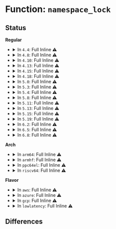 # Function: <code>namespace_lock</code>

## Status
<b>Regular</b>
<ul>
<li>
<details>
<summary>In <code>4.4</code>: Full Inline ⚠️</summary>

**Collision:** Unique Static

**Inline:** Full

**Transformation:** False

**Instances:**

```
In fs/namespace.c (ffffffff8122bcd2)
Location: fs/namespace.c:1355
Inline: True
Inline callers:
  - fs/namespace.c:mnt_set_expiry
  - fs/namespace.c:mark_mounts_for_expiry
  - fs/namespace.c:do_umount
  - fs/namespace.c:lock_mount
  - fs/namespace.c:__detach_mounts
  - fs/namespace.c:collect_mounts
  - fs/namespace.c:drop_collected_mounts
  - fs/namespace.c:finish_automount
  - fs/namespace.c:do_mount
  - fs/namespace.c:copy_mnt_ns
```
</details>
</li>
<li>
<details>
<summary>In <code>4.8</code>: Full Inline ⚠️</summary>

**Collision:** Unique Static

**Inline:** Full

**Transformation:** False

**Instances:**

```
In fs/namespace.c (ffffffff8125813d)
Location: fs/namespace.c:1355
Inline: True
Inline callers:
  - fs/namespace.c:copy_mnt_ns
  - fs/namespace.c:do_mount
  - fs/namespace.c:mark_mounts_for_expiry
  - fs/namespace.c:mnt_set_expiry
  - fs/namespace.c:finish_automount
  - fs/namespace.c:lock_mount
  - fs/namespace.c:drop_collected_mounts
  - fs/namespace.c:collect_mounts
  - fs/namespace.c:__detach_mounts
  - fs/namespace.c:do_umount
```
</details>
</li>
<li>
<details>
<summary>In <code>4.10</code>: Full Inline ⚠️</summary>

**Collision:** Unique Static

**Inline:** Full

**Transformation:** False

**Instances:**

```
In fs/namespace.c (ffffffff8126b5cd)
Location: fs/namespace.c:1429
Inline: True
Inline callers:
  - fs/namespace.c:copy_mnt_ns
  - fs/namespace.c:do_mount
  - fs/namespace.c:mark_mounts_for_expiry
  - fs/namespace.c:mnt_set_expiry
  - fs/namespace.c:finish_automount
  - fs/namespace.c:lock_mount
  - fs/namespace.c:drop_collected_mounts
  - fs/namespace.c:collect_mounts
  - fs/namespace.c:__detach_mounts
  - fs/namespace.c:do_umount
```
</details>
</li>
<li>
<details>
<summary>In <code>4.13</code>: Full Inline ⚠️</summary>

**Collision:** Unique Static

**Inline:** Full

**Transformation:** False

**Instances:**

```
In fs/namespace.c (ffffffff81278d9d)
Location: fs/namespace.c:1371
Inline: True
Inline callers:
  - fs/namespace.c:copy_mnt_ns
  - fs/namespace.c:do_mount
  - fs/namespace.c:mark_mounts_for_expiry
  - fs/namespace.c:mnt_set_expiry
  - fs/namespace.c:finish_automount
  - fs/namespace.c:lock_mount
  - fs/namespace.c:drop_collected_mounts
  - fs/namespace.c:collect_mounts
  - fs/namespace.c:__detach_mounts
  - fs/namespace.c:do_umount
```
</details>
</li>
<li>
<details>
<summary>In <code>4.15</code>: Full Inline ⚠️</summary>

**Collision:** Unique Static

**Inline:** Full

**Transformation:** False

**Instances:**

```
In fs/namespace.c (ffffffff8129b7dd)
Location: fs/namespace.c:1436
Inline: True
Inline callers:
  - fs/namespace.c:copy_mnt_ns
  - fs/namespace.c:do_mount
  - fs/namespace.c:mark_mounts_for_expiry
  - fs/namespace.c:mnt_set_expiry
  - fs/namespace.c:finish_automount
  - fs/namespace.c:lock_mount
  - fs/namespace.c:drop_collected_mounts
  - fs/namespace.c:collect_mounts
  - fs/namespace.c:__detach_mounts
  - fs/namespace.c:do_umount
```
</details>
</li>
<li>
<details>
<summary>In <code>4.18</code>: Full Inline ⚠️</summary>

**Collision:** Unique Static

**Inline:** Full

**Transformation:** False

**Instances:**

```
In fs/namespace.c (ffffffff812c18ad)
Location: fs/namespace.c:1462
Inline: True
Inline callers:
  - fs/namespace.c:copy_mnt_ns
  - fs/namespace.c:do_mount
  - fs/namespace.c:mark_mounts_for_expiry
  - fs/namespace.c:mnt_set_expiry
  - fs/namespace.c:finish_automount
  - fs/namespace.c:lock_mount
  - fs/namespace.c:drop_collected_mounts
  - fs/namespace.c:collect_mounts
  - fs/namespace.c:ksys_umount
  - fs/namespace.c:__detach_mounts
```
</details>
</li>
<li>
<details>
<summary>In <code>5.0</code>: Full Inline ⚠️</summary>

**Collision:** Unique Static

**Inline:** Full

**Transformation:** False

**Instances:**

```
In fs/namespace.c (ffffffff812d6b5d)
Location: fs/namespace.c:1374
Inline: True
Inline callers:
  - fs/namespace.c:copy_mnt_ns
  - fs/namespace.c:do_mount
  - fs/namespace.c:mark_mounts_for_expiry
  - fs/namespace.c:mnt_set_expiry
  - fs/namespace.c:finish_automount
  - fs/namespace.c:lock_mount
  - fs/namespace.c:drop_collected_mounts
  - fs/namespace.c:collect_mounts
  - fs/namespace.c:ksys_umount
  - fs/namespace.c:__detach_mounts
```
</details>
</li>
<li>
<details>
<summary>In <code>5.3</code>: Full Inline ⚠️</summary>

**Collision:** Unique Static

**Inline:** Full

**Transformation:** False

**Instances:**

```
In fs/namespace.c (ffffffff812f4f80)
Location: fs/namespace.c:1391
Inline: True
Inline callers:
  - fs/namespace.c:copy_mnt_ns
  - fs/namespace.c:do_mount
  - fs/namespace.c:mark_mounts_for_expiry
  - fs/namespace.c:mnt_set_expiry
  - fs/namespace.c:finish_automount
  - fs/namespace.c:open_detached_copy
  - fs/namespace.c:lock_mount
  - fs/namespace.c:drop_collected_mounts
  - fs/namespace.c:dissolve_on_fput
  - fs/namespace.c:collect_mounts
  - fs/namespace.c:ksys_umount
  - fs/namespace.c:__detach_mounts
```
</details>
</li>
<li>
<details>
<summary>In <code>5.4</code>: Full Inline ⚠️</summary>

**Collision:** Unique Static

**Inline:** Full

**Transformation:** False

**Instances:**

```
In fs/namespace.c (ffffffff81306b00)
Location: fs/namespace.c:1391
Inline: True
Inline callers:
  - fs/namespace.c:copy_mnt_ns
  - fs/namespace.c:do_mount
  - fs/namespace.c:mark_mounts_for_expiry
  - fs/namespace.c:mnt_set_expiry
  - fs/namespace.c:finish_automount
  - fs/namespace.c:open_detached_copy
  - fs/namespace.c:lock_mount
  - fs/namespace.c:drop_collected_mounts
  - fs/namespace.c:dissolve_on_fput
  - fs/namespace.c:collect_mounts
  - fs/namespace.c:ksys_umount
  - fs/namespace.c:__detach_mounts
```
</details>
</li>
<li>
<details>
<summary>In <code>5.8</code>: Full Inline ⚠️</summary>

**Collision:** Unique Static

**Inline:** Full

**Transformation:** False

**Instances:**

```
In fs/namespace.c (ffffffff81340460)
Location: fs/namespace.c:1441
Inline: True
Inline callers:
  - fs/namespace.c:copy_mnt_ns
  - fs/namespace.c:do_mount
  - fs/namespace.c:mark_mounts_for_expiry
  - fs/namespace.c:mnt_set_expiry
  - fs/namespace.c:finish_automount
  - fs/namespace.c:finish_automount
  - fs/namespace.c:open_detached_copy
  - fs/namespace.c:lock_mount
  - fs/namespace.c:dissolve_on_fput
  - fs/namespace.c:collect_mounts
  - fs/namespace.c:__detach_mounts
  - fs/namespace.c:do_umount
```
</details>
</li>
<li>
<details>
<summary>In <code>5.11</code>: Full Inline ⚠️</summary>

**Collision:** Unique Static

**Inline:** Full

**Transformation:** False

**Instances:**

```
In fs/namespace.c (ffffffff8134c4b7)
Location: fs/namespace.c:1444
Inline: True
Inline callers:
  - fs/namespace.c:copy_mnt_ns
  - fs/namespace.c:path_mount
  - fs/namespace.c:mark_mounts_for_expiry
  - fs/namespace.c:mnt_set_expiry
  - fs/namespace.c:finish_automount
  - fs/namespace.c:finish_automount
  - fs/namespace.c:open_detached_copy
  - fs/namespace.c:lock_mount
  - fs/namespace.c:dissolve_on_fput
  - fs/namespace.c:collect_mounts
  - fs/namespace.c:__detach_mounts
  - fs/namespace.c:do_umount
```
</details>
</li>
<li>
<details>
<summary>In <code>5.13</code>: Full Inline ⚠️</summary>

**Collision:** Unique Static

**Inline:** Full

**Transformation:** False

**Instances:**

```
In fs/namespace.c (ffffffff81353087)
Location: fs/namespace.c:1455
Inline: True
Inline callers:
  - fs/namespace.c:copy_mnt_ns
  - fs/namespace.c:path_mount
  - fs/namespace.c:mark_mounts_for_expiry
  - fs/namespace.c:mnt_set_expiry
  - fs/namespace.c:finish_automount
  - fs/namespace.c:finish_automount
  - fs/namespace.c:__do_sys_open_tree
  - fs/namespace.c:lock_mount
  - fs/namespace.c:dissolve_on_fput
  - fs/namespace.c:collect_mounts
  - fs/namespace.c:__detach_mounts
  - fs/namespace.c:do_umount
```
</details>
</li>
<li>
<details>
<summary>In <code>5.15</code>: Full Inline ⚠️</summary>

**Collision:** Unique Static

**Inline:** Full

**Transformation:** False

**Instances:**

```
In fs/namespace.c (ffffffff813a14d7)
Location: fs/namespace.c:1464
Inline: True
Inline callers:
  - fs/namespace.c:copy_mnt_ns
  - fs/namespace.c:path_mount
  - fs/namespace.c:mark_mounts_for_expiry
  - fs/namespace.c:mnt_set_expiry
  - fs/namespace.c:finish_automount
  - fs/namespace.c:finish_automount
  - fs/namespace.c:do_set_group
  - fs/namespace.c:__do_sys_open_tree
  - fs/namespace.c:lock_mount
  - fs/namespace.c:dissolve_on_fput
  - fs/namespace.c:collect_mounts
  - fs/namespace.c:__detach_mounts
  - fs/namespace.c:do_umount
```
</details>
</li>
<li>
<details>
<summary>In <code>5.19</code>: Full Inline ⚠️</summary>

**Collision:** Unique Static

**Inline:** Full

**Transformation:** False

**Instances:**

```
In fs/namespace.c (ffffffff81424ea5)
Location: fs/namespace.c:1505
Inline: True
Inline callers:
  - fs/namespace.c:copy_mnt_ns
  - fs/namespace.c:path_mount
  - fs/namespace.c:mark_mounts_for_expiry
  - fs/namespace.c:mnt_set_expiry
  - fs/namespace.c:finish_automount
  - fs/namespace.c:finish_automount
  - fs/namespace.c:do_set_group
  - fs/namespace.c:open_detached_copy
  - fs/namespace.c:lock_mount
  - fs/namespace.c:dissolve_on_fput
  - fs/namespace.c:collect_mounts
  - fs/namespace.c:__detach_mounts
  - fs/namespace.c:do_umount
```
</details>
</li>
<li>
<details>
<summary>In <code>6.2</code>: Full Inline ⚠️</summary>

**Collision:** Unique Static

**Inline:** Full

**Transformation:** False

**Instances:**

```
In fs/namespace.c (ffffffff814b15e5)
Location: fs/namespace.c:1610
Inline: True
Inline callers:
  - fs/namespace.c:copy_mnt_ns
  - fs/namespace.c:path_mount
  - fs/namespace.c:mark_mounts_for_expiry
  - fs/namespace.c:mnt_set_expiry
  - fs/namespace.c:finish_automount
  - fs/namespace.c:finish_automount
  - fs/namespace.c:do_set_group
  - fs/namespace.c:open_detached_copy
  - fs/namespace.c:lock_mount
  - fs/namespace.c:dissolve_on_fput
  - fs/namespace.c:collect_mounts
  - fs/namespace.c:__detach_mounts
  - fs/namespace.c:do_umount
```
</details>
</li>
<li>
<details>
<summary>In <code>6.5</code>: Full Inline ⚠️</summary>

**Collision:** Unique Static

**Inline:** Full

**Transformation:** False

**Instances:**

```
In fs/namespace.c (ffffffff814e6625)
Location: fs/namespace.c:1584
Inline: True
Inline callers:
  - fs/namespace.c:copy_mnt_ns
  - fs/namespace.c:path_mount
  - fs/namespace.c:mark_mounts_for_expiry
  - fs/namespace.c:mnt_set_expiry
  - fs/namespace.c:finish_automount
  - fs/namespace.c:finish_automount
  - fs/namespace.c:do_set_group
  - fs/namespace.c:open_detached_copy
  - fs/namespace.c:do_lock_mount
  - fs/namespace.c:dissolve_on_fput
  - fs/namespace.c:collect_mounts
  - fs/namespace.c:__detach_mounts
  - fs/namespace.c:do_umount
```
</details>
</li>
<li>
<details>
<summary>In <code>6.8</code>: Full Inline ⚠️</summary>

**Collision:** Unique Static

**Inline:** Full

**Transformation:** False

**Instances:**

```
In fs/namespace.c (ffffffff8151a464)
Location: fs/namespace.c:1581
Inline: True
Inline callers:
  - fs/namespace.c:copy_mnt_ns
  - fs/namespace.c:path_mount
  - fs/namespace.c:mark_mounts_for_expiry
  - fs/namespace.c:mnt_set_expiry
  - fs/namespace.c:finish_automount
  - fs/namespace.c:finish_automount
  - fs/namespace.c:do_set_group
  - fs/namespace.c:open_detached_copy
  - fs/namespace.c:do_lock_mount
  - fs/namespace.c:dissolve_on_fput
  - fs/namespace.c:collect_mounts
  - fs/namespace.c:__detach_mounts
  - fs/namespace.c:do_umount
```
</details>
</li>
</ul>
<b>Arch</b>
<ul>
<li>
<details>
<summary>In <code>arm64</code>: Full Inline ⚠️</summary>

**Collision:** Unique Static

**Inline:** Full

**Transformation:** False

**Instances:**

```
In fs/namespace.c (ffff8000103ba1c8)
Location: fs/namespace.c:1391
Inline: True
Inline callers:
  - fs/namespace.c:copy_mnt_ns
  - fs/namespace.c:do_mount
  - fs/namespace.c:mark_mounts_for_expiry
  - fs/namespace.c:mnt_set_expiry
  - fs/namespace.c:finish_automount
  - fs/namespace.c:__arm64_sys_open_tree
  - fs/namespace.c:lock_mount
  - fs/namespace.c:drop_collected_mounts
  - fs/namespace.c:dissolve_on_fput
  - fs/namespace.c:collect_mounts
  - fs/namespace.c:ksys_umount
  - fs/namespace.c:__detach_mounts
```
</details>
</li>
<li>
<details>
<summary>In <code>armhf</code>: Full Inline ⚠️</summary>

**Collision:** Unique Static

**Inline:** Full

**Transformation:** False

**Instances:**

```
In fs/namespace.c (c0597bc0)
Location: fs/namespace.c:1391
Inline: True
Inline callers:
  - fs/namespace.c:copy_mnt_ns
  - fs/namespace.c:do_mount
  - fs/namespace.c:mark_mounts_for_expiry
  - fs/namespace.c:mnt_set_expiry
  - fs/namespace.c:finish_automount
  - fs/namespace.c:__se_sys_open_tree
  - fs/namespace.c:lock_mount
  - fs/namespace.c:drop_collected_mounts
  - fs/namespace.c:dissolve_on_fput
  - fs/namespace.c:collect_mounts
  - fs/namespace.c:__detach_mounts
  - fs/namespace.c:do_umount
```
</details>
</li>
<li>
<details>
<summary>In <code>ppc64el</code>: Full Inline ⚠️</summary>

**Collision:** Unique Static

**Inline:** Full

**Transformation:** False

**Instances:**

```
In fs/namespace.c (c0000000004b78b8)
Location: fs/namespace.c:1391
Inline: True
Inline callers:
  - fs/namespace.c:copy_mnt_ns
  - fs/namespace.c:do_mount
  - fs/namespace.c:mark_mounts_for_expiry
  - fs/namespace.c:mnt_set_expiry
  - fs/namespace.c:finish_automount
  - fs/namespace.c:__se_sys_open_tree
  - fs/namespace.c:lock_mount
  - fs/namespace.c:drop_collected_mounts
  - fs/namespace.c:dissolve_on_fput
  - fs/namespace.c:collect_mounts
  - fs/namespace.c:ksys_umount
  - fs/namespace.c:__detach_mounts
```
</details>
</li>
<li>
<details>
<summary>In <code>riscv64</code>: Full Inline ⚠️</summary>

**Collision:** Unique Static

**Inline:** Full

**Transformation:** False

**Instances:**

```
In fs/namespace.c (ffffffe00027c398)
Location: fs/namespace.c:1391
Inline: True
Inline callers:
  - fs/namespace.c:copy_mnt_ns
  - fs/namespace.c:do_mount
  - fs/namespace.c:mark_mounts_for_expiry
  - fs/namespace.c:mnt_set_expiry
  - fs/namespace.c:finish_automount
  - fs/namespace.c:__se_sys_open_tree
  - fs/namespace.c:lock_mount
  - fs/namespace.c:drop_collected_mounts
  - fs/namespace.c:dissolve_on_fput
  - fs/namespace.c:collect_mounts
  - fs/namespace.c:ksys_umount
  - fs/namespace.c:__detach_mounts
```
</details>
</li>
</ul>
<b>Flavor</b>
<ul>
<li>
<details>
<summary>In <code>aws</code>: Full Inline ⚠️</summary>

**Collision:** Unique Static

**Inline:** Full

**Transformation:** False

**Instances:**

```
In fs/namespace.c (ffffffff812ff0e0)
Location: fs/namespace.c:1391
Inline: True
Inline callers:
  - fs/namespace.c:copy_mnt_ns
  - fs/namespace.c:do_mount
  - fs/namespace.c:mark_mounts_for_expiry
  - fs/namespace.c:mnt_set_expiry
  - fs/namespace.c:finish_automount
  - fs/namespace.c:open_detached_copy
  - fs/namespace.c:lock_mount
  - fs/namespace.c:drop_collected_mounts
  - fs/namespace.c:dissolve_on_fput
  - fs/namespace.c:collect_mounts
  - fs/namespace.c:ksys_umount
  - fs/namespace.c:__detach_mounts
```
</details>
</li>
<li>
<details>
<summary>In <code>azure</code>: Full Inline ⚠️</summary>

**Collision:** Unique Static

**Inline:** Full

**Transformation:** False

**Instances:**

```
In fs/namespace.c (ffffffff812efd00)
Location: fs/namespace.c:1391
Inline: True
Inline callers:
  - fs/namespace.c:copy_mnt_ns
  - fs/namespace.c:do_mount
  - fs/namespace.c:mark_mounts_for_expiry
  - fs/namespace.c:mnt_set_expiry
  - fs/namespace.c:finish_automount
  - fs/namespace.c:open_detached_copy
  - fs/namespace.c:lock_mount
  - fs/namespace.c:drop_collected_mounts
  - fs/namespace.c:dissolve_on_fput
  - fs/namespace.c:collect_mounts
  - fs/namespace.c:ksys_umount
  - fs/namespace.c:__detach_mounts
```
</details>
</li>
<li>
<details>
<summary>In <code>gcp</code>: Full Inline ⚠️</summary>

**Collision:** Unique Static

**Inline:** Full

**Transformation:** False

**Instances:**

```
In fs/namespace.c (ffffffff812fced0)
Location: fs/namespace.c:1391
Inline: True
Inline callers:
  - fs/namespace.c:copy_mnt_ns
  - fs/namespace.c:do_mount
  - fs/namespace.c:mark_mounts_for_expiry
  - fs/namespace.c:mnt_set_expiry
  - fs/namespace.c:finish_automount
  - fs/namespace.c:open_detached_copy
  - fs/namespace.c:lock_mount
  - fs/namespace.c:drop_collected_mounts
  - fs/namespace.c:dissolve_on_fput
  - fs/namespace.c:collect_mounts
  - fs/namespace.c:ksys_umount
  - fs/namespace.c:__detach_mounts
```
</details>
</li>
<li>
<details>
<summary>In <code>lowlatency</code>: Full Inline ⚠️</summary>

**Collision:** Unique Static

**Inline:** Full

**Transformation:** False

**Instances:**

```
In fs/namespace.c (ffffffff8130e230)
Location: fs/namespace.c:1391
Inline: True
Inline callers:
  - fs/namespace.c:copy_mnt_ns
  - fs/namespace.c:do_mount
  - fs/namespace.c:mark_mounts_for_expiry
  - fs/namespace.c:mnt_set_expiry
  - fs/namespace.c:finish_automount
  - fs/namespace.c:open_detached_copy
  - fs/namespace.c:lock_mount
  - fs/namespace.c:drop_collected_mounts
  - fs/namespace.c:dissolve_on_fput
  - fs/namespace.c:collect_mounts
  - fs/namespace.c:ksys_umount
  - fs/namespace.c:__detach_mounts
```
</details>
</li>
</ul>

## Differences
